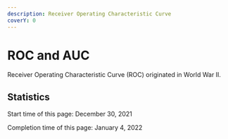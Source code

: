 ```yaml
---
description: Receiver Operating Characteristic Curve
coverY: 0
---
```


# ROC and AUC

Receiver Operating Characteristic Curve (ROC) originated in World War II.





















## Statistics

Start time of this page: December 30, 2021

Completion time of this page: January 4, 2022
